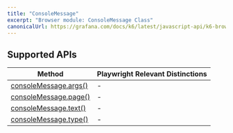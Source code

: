 ```yaml
---
title: "ConsoleMessage"
excerpt: "Browser module: ConsoleMessage Class"
canonicalUrl: https://grafana.com/docs/k6/latest/javascript-api/k6-browser/consolemessage/
---
```


<BrowserDocsWIP/>

## Supported APIs

| Method | Playwright Relevant Distinctions |
| - |  - |
| <a href="https://playwright.dev/docs/api/class-consolemessage#console-message-args" target="_blank" >consoleMessage.args()</a> | - |
| <a href="https://playwright.dev/docs/api/class-consolemessage#console-message-page" target="_blank" >consoleMessage.page()</a> | - |
| <a href="https://playwright.dev/docs/api/class-consolemessage#console-message-text" target="_blank" >consoleMessage.text()</a> | - |
| <a href="https://playwright.dev/docs/api/class-consolemessage#console-message-type" target="_blank" >consoleMessage.type()</a> | - |
